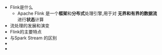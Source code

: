 - Flink是什么
	- Apache Flink 是一个**框架**和**分布式**处理引擎,用于对 **无界和有界的数据流**进行**状态**计算
- 流处理的发展和演变
- Flink的主要特点
- 与Spark Stream 的区别
-
-